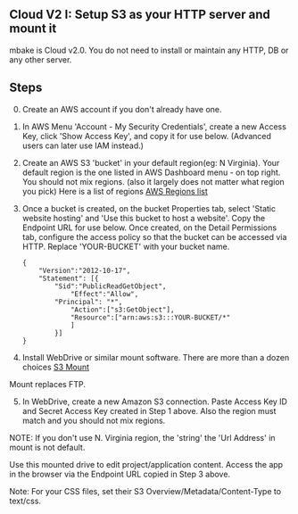 ## Cloud V2 I: Setup S3 as your HTTP server and mount it

mbake is Cloud v2.0. You do not need to install or maintain any HTTP, DB or any other server.


## Steps

0. Create an AWS account if you don't already have one.

1. In AWS Menu 'Account - My Security Credentials', create a new Access Key, click 'Show Access Key', and copy it for use below. (Advanced users can later use IAM instead.)

2. Create an AWS S3 'bucket' in your default region(eg: N Virginia). Your default region is the one listed in AWS Dashboard menu - on top right. You should not mix regions. (also it largely does not matter what region you pick)
Here is a list of regions <a href='https://docs.aws.amazon.com/general/latest/gr/rande.html#s3_region'>AWS Regions list</a>


3. Once a bucket is created, on the bucket Properties tab, select 'Static website hosting' and 'Use this bucket to host a website'. Copy the Endpoint URL for use below. Once created, on the Detail Permissions tab, configure the access policy so that the bucket can be accessed via HTTP. Replace 'YOUR-BUCKET' with your bucket name.

	```
	{
		"Version":"2012-10-17",
		"Statement": [{
			"Sid":"PublicReadGetObject",
				"Effect":"Allow",
			"Principal": "*",
				"Action":["s3:GetObject"],
				"Resource":["arn:aws:s3:::YOUR-BUCKET/*"
				]
			}]
	}
	```

4. Install WebDrive or similar mount software. There are more than a dozen choices <a href='https://tinyurl.com/y9rlmr4t'>S3 Mount</a>

Mount replaces FTP.

5. In WebDrive, create a new Amazon S3 connection. Paste Access Key ID and Secret Access Key created in Step 1 above. Also the region must match and you should not mix regions.

NOTE: If you don't use N. Virginia region, the 'string' the 'Url Address' in mount is not default.


Use this mounted drive to edit project/application content. Access the app in the browser via the Endpoint URL copied in Step 3 above.

Note: For your CSS files, set their S3 Overview/Metadata/Content-Type to text/css.

